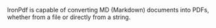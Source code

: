IronPdf is capable of converting MD (Markdown) documents into PDFs, whether from a file or directly from a string.